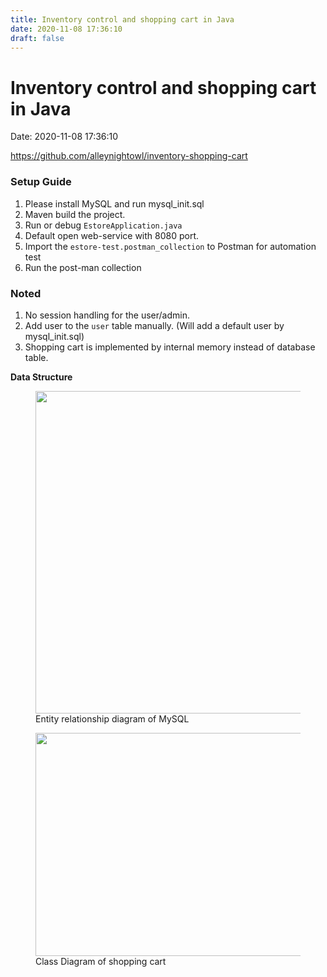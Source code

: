 ```yaml
---
title: Inventory control and shopping cart in Java 
date: 2020-11-08 17:36:10 
draft: false
---
```

# Inventory control and shopping cart in Java
Date: 2020-11-08 17:36:10

<!-- wp:paragraph -->
<p><a href="https://github.com/alleynightowl/inventory-shopping-cart">https://github.com/alleynightowl/inventory-shopping-cart</a></p>
<!-- /wp:paragraph -->

<!-- wp:heading {"level":3,"fontSize":"medium"} -->
<h3 class="has-medium-font-size">Setup Guide</h3>
<!-- /wp:heading -->

<!-- wp:list {"ordered":true} -->
<ol><li>Please install MySQL and run mysql_init.sql</li><li>Maven build the project.</li><li>Run or debug&nbsp;<code>EstoreApplication.java</code></li><li>Default open web-service with 8080 port.</li><li>Import the&nbsp;<code>estore-test.postman_collection</code>&nbsp;to Postman for automation test</li><li>Run the post-man collection</li></ol>
<!-- /wp:list -->

<!-- wp:heading {"level":3,"fontSize":"medium"} -->
<h3 class="has-medium-font-size"><a href="https://github.com/alleynightowl/inventory-shopping-cart#-noted-"></a>Noted</h3>
<!-- /wp:heading -->

<!-- wp:list {"ordered":true} -->
<ol><li>No session handling for the user/admin.</li><li>Add user to the&nbsp;<code>user</code>&nbsp;table manually. (Will add a default user by mysql_init.sql)</li><li>Shopping cart is implemented by internal memory instead of database table.</li></ol>
<!-- /wp:list -->

<!-- wp:paragraph {"fontSize":"medium"} -->
<p class="has-medium-font-size"><strong>Data Structure</strong></p>
<!-- /wp:paragraph -->

<!-- wp:image {"width":731,"height":516,"sizeSlug":"large"} -->
<figure class="wp-block-image size-large is-resized"><img src="https://raw.githubusercontent.com/alleynightowl/inventory-shopping-cart/master/estore-checkout-system-data-model.bmp" alt="" width="731" height="516" /><figcaption>Entity relationship diagram of MySQL</figcaption></figure>
<!-- /wp:image -->

<!-- wp:image {"width":743,"height":357,"sizeSlug":"large"} -->
<figure class="wp-block-image size-large is-resized"><img src="https://raw.githubusercontent.com/alleynightowl/inventory-shopping-cart/master/shopping-cart-classes-diagram.bmp" alt="" width="743" height="357" /><figcaption>Class Diagram of shopping cart</figcaption></figure>
<!-- /wp:image -->

<!-- wp:paragraph -->
<p></p>
<!-- /wp:paragraph -->
